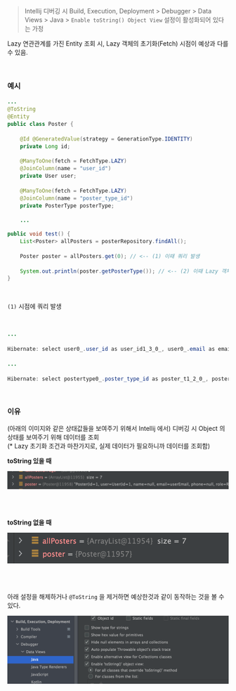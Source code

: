 
> Intellij 디버깅 시 Build, Execution, Deployment > Debugger > Data Views > Java > `Enable toString() Object View` 설정이 활성화되어 있다는 가정

Lazy 연관관계를 가진 Entity 조회 시, Lazy 객체의 초기화(Fetch) 시점이 예상과 다를 수 있음.


<br>

### 예시

```java
...
@ToString
@Entity
public class Poster {

    @Id @GeneratedValue(strategy = GenerationType.IDENTITY)
    private Long id;

    @ManyToOne(fetch = FetchType.LAZY)
    @JoinColumn(name = "user_id")
    private User user;

    @ManyToOne(fetch = FetchType.LAZY)
    @JoinColumn(name = "poster_type_id")
    private PosterType posterType;

    ...
```

```java
public void test() {
    List<Poster> allPosters = posterRepository.findAll();

    Poster poster = allPosters.get(0); // <-- (1) 이때 쿼리 발생

    System.out.println(poster.getPosterType()); // <-- (2) 이때 Lazy 객체가 사용되니까, 이때 쿼리가 발생하는 것 예상
}
```

<br>

`(1)` 시점에 쿼리 발생

<br>

```java
...

Hibernate: select user0_.user_id as user_id1_3_0_, user0_.email as email2_3_0_, user0_.is_activated as is_activ3_3_0_, user0_.is_authenticated as is_authe4_3_0_, user0_.name as name5_3_0_, user0_.oauth_type as oauth_ty6_3_0_, user0_.phone as phone7_3_0_, user0_.role as role8_3_0_ from user user0_ where user0_.user_id=?

...

Hibernate: select postertype0_.poster_type_id as poster_t1_2_0_, postertype0_.height as height2_2_0_, postertype0_.type as type3_2_0_, postertype0_.width as width4_2_0_ from poster_type postertype0_ where postertype0_.poster_type_id=?
```

<br>

### 이유

(아래의 이미지와 같은 상태값들을 보여주기 위해서 Intellij 에서) 디버깅 시 Object 의 상태를 보여주기 위해 데이터를 조회 <br>
(* Lazy 초기화 조건과 마찬가지로, 실제 데이터가 필요하니까 데이터를 조회함)


**toString 있을 때**

<img src="images/toString%20ON.png">

<br><br>

**toString 없을 때**

<img src="images/toString%20OFF.png">

<br><br>

아래 설정을 해제하거나 `@ToString` 을 제거하면 예상한것과 같이 동작하는 것을 볼 수 있다.

<img src="images/toString%20Option.png">
